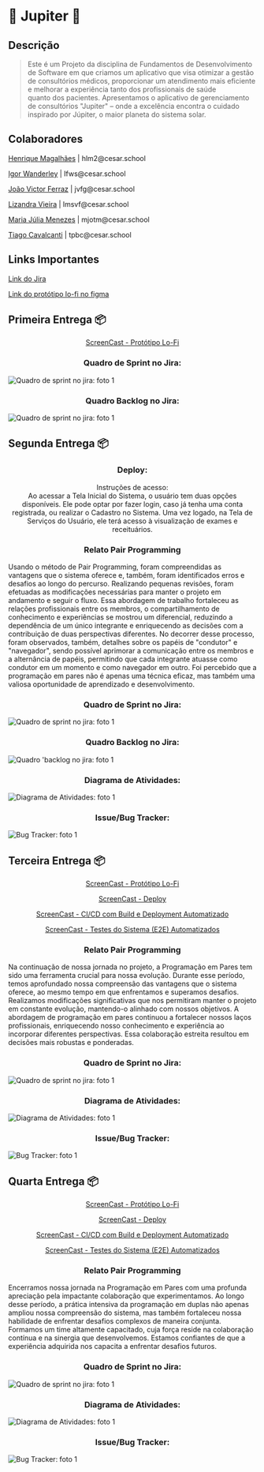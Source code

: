 <h1>💫 Jupiter 💫</h1>


<h2>Descrição</h2>


> Este é um Projeto da disciplina de Fundamentos de Desenvolvimento de Software em que criamos um aplicativo que visa otimizar a gestão de consultórios médicos, proporcionar um atendimento mais eficiente e melhorar a experiência tanto dos profissionais de saúde quanto dos pacientes. Apresentamos o aplicativo de gerenciamento de consultórios "Jupiter" – onde a excelência encontra o cuidado inspirado por Júpiter, o maior planeta do sistema solar.


<h2>Colaboradores</h2>


<p><a href="https://github.com/Henrique-12345">Henrique Magalhães</a> | hlm2@cesar.school</p>
<p><a href="https://github.com/igorfwds">Igor Wanderley</a> | Ifws@cesar.school</p>
<p><a href="https://github.com/JoaovfGoncalves">João Victor Ferraz</a> | jvfg@cesar.school</p>
<p><a href="https://github.com/lizandravieira">Lizandra Vieira</a> | lmsvf@cesar.school</p>
<p><a href="https://github.com/mjuliamenezes">Maria Júlia Menezes</a> | mjotm@cesar.school</p>
<p><a href="https://github.com/Tiagopbc">Tiago Cavalcanti</a> | tpbc@cesar.school</p>


<h2>Links Importantes</h2>


<p><a href="https://tpbc.atlassian.net/jira/software/projects/JUP/boards/2">Link do Jira </a></p>


<p><a href="https://www.figma.com/file/Hdcw3afQND6NQS8Uqp3Q7a/Lo-fi-JUPITER?type=design&node-id=1426-2107&mode=design&t=Vlbn0e5q0l2CSaMy-0">Link do protótipo lo-fi no figma</a></p>


<h2>Primeira Entrega 📦</h2>


<p align="center"><a href="https://www.youtube.com/watch?v=d9tIOqOFgMM">ScreenCast - Protótipo Lo-Fi</a></p>


<h3 align="center">Quadro de Sprint no Jira:</h3>
<img src="imagens/quadro_sprint1_entrega1.jpg" alt="Quadro de sprint no jira: foto 1">


<h3 align="center">Quadro Backlog no Jira:</h3>
<img src="imagens/backlog_entrega1.jpg" alt="Quadro de sprint no jira: foto 1">


<h2>Segunda Entrega 📦</h2>

<h3 align="center">Deploy:</h3>


<p align="center">Instruções de acesso:<br>Ao acessar a Tela Inicial do Sistema, o usuário tem duas opções disponíveis. Ele pode optar por fazer login, caso já tenha uma conta registrada, ou realizar o Cadastro no Sistema. Uma vez logado, na Tela de Serviços do Usuário, ele terá acesso à visualização de exames e receituários.</p>


<h3 align="center">Relato Pair Programming</h3>
<p>Usando o método de Pair Programming, foram compreendidas as vantagens que o sistema oferece e, também, foram identificados erros e desafios ao longo do percurso. Realizando pequenas revisões, foram efetuadas as modificações necessárias para manter o projeto em andamento e seguir o fluxo. Essa abordagem de trabalho fortaleceu as relações profissionais entre os membros, o compartilhamento de conhecimento e experiências se mostrou um diferencial, reduzindo a dependência de um único integrante e enriquecendo as decisões com a contribuição de duas perspectivas diferentes. No decorrer desse processo, foram observados, também, detalhes sobre os papéis de "condutor" e "navegador", sendo possível aprimorar a comunicação entre os membros e a alternância de papéis, permitindo que cada integrante atuasse como condutor em um momento e como navegador em outro. Foi percebido que a programação em pares não é apenas uma técnica eficaz, mas também uma valiosa oportunidade de aprendizado e desenvolvimento.</p>


<h3 align="center">Quadro de Sprint no Jira:</h3>
<img src="imagens/quadro_sprint1_entrega2.jpg" alt="Quadro de sprint no jira: foto 1">


<h3 align="center">Quadro Backlog no Jira:</h3>
<img src="imagens/backlog_entrega2.jpg" alt="Quadro 'backlog no jira: foto 1">


<h3 align="center">Diagrama de Atividades:</h3>
<img src="imagens/diag_entrega2.jpg" alt="Diagrama de Atividades: foto 1">


<h3 align="center">Issue/Bug Tracker:</h3>
<img src="imagens/bugtracker_entrega2.jpg" alt="Bug Tracker: foto 1">


<h2>Terceira Entrega 📦</h2>


<p align="center"><a href="https://youtu.be/fPSGY96swlo">ScreenCast - Protótipo Lo-Fi</a></p>


<p align="center"><a href="https://youtu.be/pE0cxlScEe8">ScreenCast - Deploy</a></p>


<p align="center"><a href="https://youtu.be/AeFZcY-xZvc">ScreenCast - CI/CD com Build e Deployment Automatizado</a></p>


<p align="center"><a href="https://youtu.be/P18R2akQjBI">ScreenCast - Testes do Sistema (E2E) Automatizados</a></p>


<h3 align="center">Relato Pair Programming</h3>
<p>Na continuação de nossa jornada no projeto, a Programação em Pares tem sido uma ferramenta crucial para nossa evolução. Durante esse período, temos aprofundado nossa compreensão das vantagens que o sistema oferece, ao mesmo tempo em que enfrentamos e superamos desafios. Realizamos modificações significativas que nos permitiram manter o projeto em constante evolução, mantendo-o alinhado com nossos objetivos. A abordagem de programação em pares continuou a fortalecer nossos laços profissionais, enriquecendo nosso conhecimento e experiência ao incorporar diferentes perspectivas. Essa colaboração estreita resultou em decisões mais robustas e ponderadas.</p>


<h3 align="center">Quadro de Sprint no Jira:</h3>
<img src="imagens/quadro_sprint2_entrega3.jpeg" alt="Quadro de sprint no jira: foto 1">


<h3 align="center">Diagrama de Atividades:</h3>
<img src="imagens/diag_entrega3.jpeg" alt="Diagrama de Atividades: foto 1">


<h3 align="center">Issue/Bug Tracker:</h3>
<img src="imagens/bugtracker_entrega3.png" alt="Bug Tracker: foto 1">


<h2>Quarta Entrega 📦</h2>


<p align="center"><a href="https://youtu.be/fPSGY96swlo">ScreenCast - Protótipo Lo-Fi</a></p>


<p align="center"><a href="https://youtu.be/pE0cxlScEe8">ScreenCast - Deploy</a></p>


<p align="center"><a href="https://youtu.be/AeFZcY-xZvc">ScreenCast - CI/CD com Build e Deployment Automatizado</a></p>


<p align="center"><a href="https://youtu.be/P18R2akQjBI">ScreenCast - Testes do Sistema (E2E) Automatizados</a></p>


<h3 align="center">Relato Pair Programming</h3>
<p>Encerramos nossa jornada na Programação em Pares com uma profunda apreciação pela impactante colaboração que experimentamos. Ao longo desse período, a prática intensiva da programação em duplas não apenas ampliou nossa compreensão do sistema, mas também fortaleceu nossa habilidade de enfrentar desafios complexos de maneira conjunta. Formamos um time altamente capacitado, cuja força reside na colaboração contínua e na sinergia que desenvolvemos. Estamos confiantes de que a experiência adquirida nos capacita a enfrentar desafios futuros.</p>


<h3 align="center">Quadro de Sprint no Jira:</h3>
<img src="imagens/quadro_sprint2_entrega3.jpeg" alt="Quadro de sprint no jira: foto 1">


<h3 align="center">Diagrama de Atividades:</h3>
<img src="imagens/diag_entrega3.jpeg" alt="Diagrama de Atividades: foto 1">


<h3 align="center">Issue/Bug Tracker:</h3>
<img src="imagens/bugtracker_entrega3.png" alt="Bug Tracker: foto 1">
